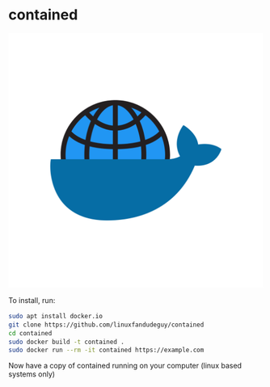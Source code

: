# contained

![Mediamodifier-Design](public/Mediamodifier-Design.svg)

To install, run:

```bash 
sudo apt install docker.io
git clone https://github.com/linuxfandudeguy/contained
cd contained
sudo docker build -t contained .
sudo docker run --rm -it contained https://example.com
```

Now have a copy of contained running on your computer (linux based systems only)
